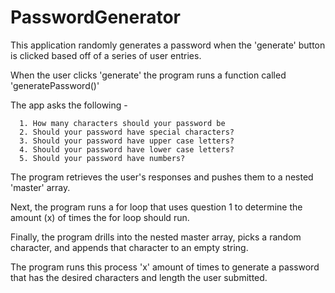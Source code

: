 # PasswordGenerator

This application randomly generates a password when the 'generate' button is clicked based off of a series of user entries. 

When the user clicks 'generate' the program runs a function called 'generatePassword()'

The app asks the following -

      1. How many characters should your password be
      2. Should your password have special characters?
      3. Should your password have upper case letters?
      4. Should your password have lower case letters?
      5. Should your password have numbers?
      
The program retrieves the user's responses and pushes them to a nested 'master' array.



Next, the program runs a for loop that uses question 1 to determine the amount (x) of times the for loop should run. 

Finally, the program drills into the nested master array, picks a random character, and appends that character to an empty string.

The program runs this process 'x' amount of times to generate a password that has the desired characters and length the user submitted. 
